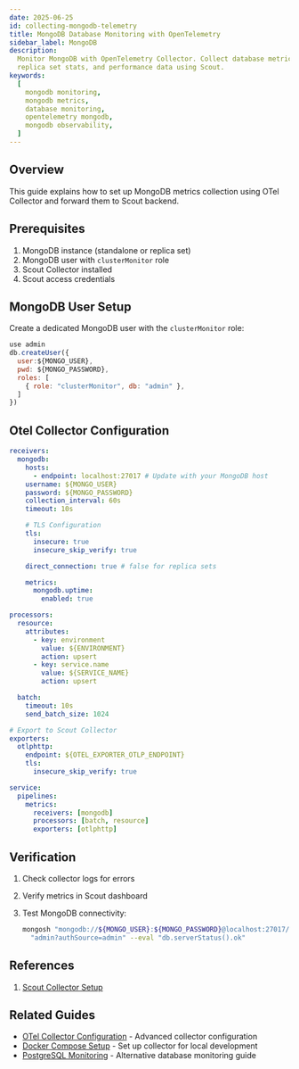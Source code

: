 ```yaml
---
date: 2025-06-25
id: collecting-mongodb-telemetry
title: MongoDB Database Monitoring with OpenTelemetry
sidebar_label: MongoDB
description:
  Monitor MongoDB with OpenTelemetry Collector. Collect database metrics,
  replica set stats, and performance data using Scout.
keywords:
  [
    mongodb monitoring,
    mongodb metrics,
    database monitoring,
    opentelemetry mongodb,
    mongodb observability,
  ]
---
```


## Overview

This guide explains how to set up MongoDB metrics collection using OTel
Collector and forward them to Scout backend.

## Prerequisites

1. MongoDB instance (standalone or replica set)
2. MongoDB user with `clusterMonitor` role
3. Scout Collector installed
4. Scout access credentials

## MongoDB User Setup

Create a dedicated MongoDB user with the `clusterMonitor` role:

```javascript
use admin
db.createUser({
  user:${MONGO_USER},
  pwd: ${MONGO_PASSWORD},
  roles: [
    { role: "clusterMonitor", db: "admin" },
  ]
})
```

## Otel Collector Configuration

```yaml
receivers:
  mongodb:
    hosts:
      - endpoint: localhost:27017 # Update with your MongoDB host
    username: ${MONGO_USER}
    password: ${MONGO_PASSWORD}
    collection_interval: 60s
    timeout: 10s

    # TLS Configuration
    tls:
      insecure: true
      insecure_skip_verify: true

    direct_connection: true # false for replica sets

    metrics:
      mongodb.uptime:
        enabled: true

processors:
  resource:
    attributes:
      - key: environment
        value: ${ENVIRONMENT}
        action: upsert
      - key: service.name
        value: ${SERVICE_NAME}
        action: upsert

  batch:
    timeout: 10s
    send_batch_size: 1024

# Export to Scout Collector
exporters:
  otlphttp:
    endpoint: ${OTEL_EXPORTER_OTLP_ENDPOINT}
    tls:
      insecure_skip_verify: true

service:
  pipelines:
    metrics:
      receivers: [mongodb]
      processors: [batch, resource]
      exporters: [otlphttp]
```

## Verification

1. Check collector logs for errors
2. Verify metrics in Scout dashboard
3. Test MongoDB connectivity:

   ```bash
   mongosh "mongodb://${MONGO_USER}:${MONGO_PASSWORD}@localhost:27017/"\
     "admin?authSource=admin" --eval "db.serverStatus().ok"
   ```

## References

1. [Scout Collector Setup](https://docs.base14.io/instrument/collector-setup/otel-collector-config)

## Related Guides

- [OTel Collector Configuration](../collector-setup/otel-collector-config.md) -
  Advanced collector configuration
- [Docker Compose Setup](../collector-setup/docker-compose-example.md) - Set up
  collector for local development
- [PostgreSQL Monitoring](./postgres.md) - Alternative database monitoring guide
